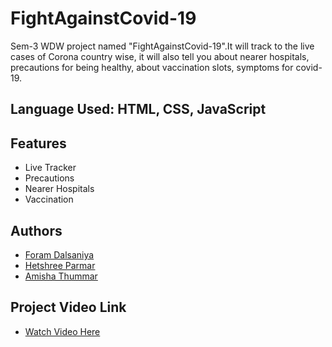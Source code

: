 #  FightAgainstCovid-19

Sem-3 WDW project named "FightAgainstCovid-19".It will track to the live cases of Corona country wise, it will also tell you about nearer hospitals, precautions for being healthy, about vaccination slots, symptoms for covid-19.

## Language Used: HTML, CSS, JavaScript


  
## Features

- Live Tracker
- Precautions
- Nearer Hospitals
- Vaccination

  
## Authors

- [Foram Dalsaniya](https://github.com/ForamDalsaniya)
- [Hetshree Parmar](https://github.com/hetshree999)
- [Amisha Thummar](https://github.com/Amisha188)

## Project Video Link
- [Watch Video Here](https://drive.google.com/file/d/1CX8fmPvt5iFE1_eHaDDWNws01KKMOlqa/view?usp=sharing)



  
